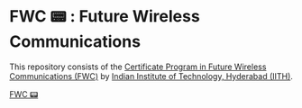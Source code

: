 <h1>FWC 📟 : Future Wireless Communications</h1>
This repository consists of the <a href="https://github.com/gadepall/fwc-1">Certificate Program in Future Wireless Communications (FWC)</a> by <a href="https://fwc.iith.ac.in/">Indian Institute of Technology, Hyderabad (IITH)</a>.

<a href="https://github.com/hemant467/FWC">FWC 📟</a>
